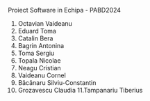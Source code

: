 Proiect Software in Echipa - PABD2024

1. Octavian Vaideanu
2. Eduard Toma
3. Catalin Bera
4. Bagrin Antonina
5. Toma Sergiu
6. Topala Nicolae
7. Neagu Cristian
8. Vaideanu Cornel
9. Băcănaru Silviu-Constantin
10. Grozavescu Claudia
11.Tampanariu Tiberius
